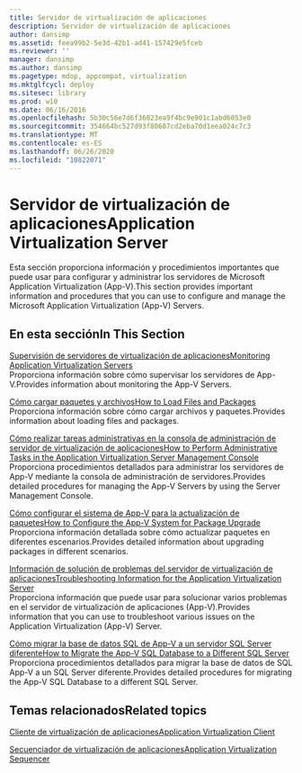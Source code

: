 ```yaml
---
title: Servidor de virtualización de aplicaciones
description: Servidor de virtualización de aplicaciones
author: dansimp
ms.assetid: feea99b2-5e3d-42b1-ad41-157429e5fceb
ms.reviewer: ''
manager: dansimp
ms.author: dansimp
ms.pagetype: mdop, appcompat, virtualization
ms.mktglfcycl: deploy
ms.sitesec: library
ms.prod: w10
ms.date: 06/16/2016
ms.openlocfilehash: 5b30c56e7d6f36823ea9f4bc9e901c1abd6053e0
ms.sourcegitcommit: 354664bc527d93f80687cd2eba70d1eea024c7c3
ms.translationtype: MT
ms.contentlocale: es-ES
ms.lasthandoff: 06/26/2020
ms.locfileid: "10822071"
---
```

# <span data-ttu-id="1e4c5-103">Servidor de virtualización de aplicaciones</span><span class="sxs-lookup"><span data-stu-id="1e4c5-103">Application Virtualization Server</span></span>


<span data-ttu-id="1e4c5-104">Esta sección proporciona información y procedimientos importantes que puede usar para configurar y administrar los servidores de Microsoft Application Virtualization (App-V).</span><span class="sxs-lookup"><span data-stu-id="1e4c5-104">This section provides important information and procedures that you can use to configure and manage the Microsoft Application Virtualization (App-V) Servers.</span></span>

## <span data-ttu-id="1e4c5-105">En esta sección</span><span class="sxs-lookup"><span data-stu-id="1e4c5-105">In This Section</span></span>


<a href="" id="monitoring-application-virtualization-servers"></a>[<span data-ttu-id="1e4c5-106">Supervisión de servidores de virtualización de aplicaciones</span><span class="sxs-lookup"><span data-stu-id="1e4c5-106">Monitoring Application Virtualization Servers</span></span>](monitoring-application-virtualization-servers.md)  
<span data-ttu-id="1e4c5-107">Proporciona información sobre cómo supervisar los servidores de App-V.</span><span class="sxs-lookup"><span data-stu-id="1e4c5-107">Provides information about monitoring the App-V Servers.</span></span>

<a href="" id="how-to-load-files-and-packages"></a>[<span data-ttu-id="1e4c5-108">Cómo cargar paquetes y archivos</span><span class="sxs-lookup"><span data-stu-id="1e4c5-108">How to Load Files and Packages</span></span>](how-to-load-files-and-packages.md)  
<span data-ttu-id="1e4c5-109">Proporciona información sobre cómo cargar archivos y paquetes.</span><span class="sxs-lookup"><span data-stu-id="1e4c5-109">Provides information about loading files and packages.</span></span>

<a href="" id="how-to-perform-administrative-tasks-in-the-application-virtualization-server-management-console"></a>[<span data-ttu-id="1e4c5-110">Cómo realizar tareas administrativas en la consola de administración de servidor de virtualización de aplicaciones</span><span class="sxs-lookup"><span data-stu-id="1e4c5-110">How to Perform Administrative Tasks in the Application Virtualization Server Management Console</span></span>](how-to-perform-administrative-tasks-in-the-application-virtualization-server-management-console.md)  
<span data-ttu-id="1e4c5-111">Proporciona procedimientos detallados para administrar los servidores de App-V mediante la consola de administración de servidores.</span><span class="sxs-lookup"><span data-stu-id="1e4c5-111">Provides detailed procedures for managing the App-V Servers by using the Server Management Console.</span></span>

<a href="" id="how-to-configure-the-app-v-system-for-package-upgrade"></a>[<span data-ttu-id="1e4c5-112">Cómo configurar el sistema de App-V para la actualización de paquetes</span><span class="sxs-lookup"><span data-stu-id="1e4c5-112">How to Configure the App-V System for Package Upgrade</span></span>](how-to-configure-the-app-v-system-for-package-upgrade.md)  
<span data-ttu-id="1e4c5-113">Proporciona información detallada sobre cómo actualizar paquetes en diferentes escenarios.</span><span class="sxs-lookup"><span data-stu-id="1e4c5-113">Provides detailed information about upgrading packages in different scenarios.</span></span>

<a href="" id="troubleshooting-information-for-the-application-virtualization-server"></a>[<span data-ttu-id="1e4c5-114">Información de solución de problemas del servidor de virtualización de aplicaciones</span><span class="sxs-lookup"><span data-stu-id="1e4c5-114">Troubleshooting Information for the Application Virtualization Server</span></span>](troubleshooting-information-for-the-application-virtualization-server.md)  
<span data-ttu-id="1e4c5-115">Proporciona información que puede usar para solucionar varios problemas en el servidor de virtualización de aplicaciones (App-V).</span><span class="sxs-lookup"><span data-stu-id="1e4c5-115">Provides information that you can use to troubleshoot various issues on the Application Virtualization (App-V) Server.</span></span>

<a href="" id="how-to-migrate-the-app-v-sql-database-to-a-different-sql-server"></a>[<span data-ttu-id="1e4c5-116">Cómo migrar la base de datos SQL de App-V a un servidor SQL Server diferente</span><span class="sxs-lookup"><span data-stu-id="1e4c5-116">How to Migrate the App-V SQL Database to a Different SQL Server</span></span>](how-to-migrate-the-app-v-sql-database-to-a-different-sql-server.md)  
<span data-ttu-id="1e4c5-117">Proporciona procedimientos detallados para migrar la base de datos de SQL App-V a un SQL Server diferente.</span><span class="sxs-lookup"><span data-stu-id="1e4c5-117">Provides detailed procedures for migrating the App-V SQL Database to a different SQL Server.</span></span>

## <span data-ttu-id="1e4c5-118">Temas relacionados</span><span class="sxs-lookup"><span data-stu-id="1e4c5-118">Related topics</span></span>


[<span data-ttu-id="1e4c5-119">Cliente de virtualización de aplicaciones</span><span class="sxs-lookup"><span data-stu-id="1e4c5-119">Application Virtualization Client</span></span>](application-virtualization-client.md)

[<span data-ttu-id="1e4c5-120">Secuenciador de virtualización de aplicaciones</span><span class="sxs-lookup"><span data-stu-id="1e4c5-120">Application Virtualization Sequencer</span></span>](application-virtualization-sequencer.md)

 

 





